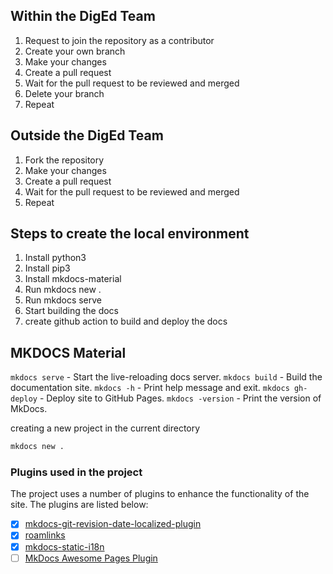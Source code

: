 
## Within the DigEd Team

1. Request to join the repository as a contributor
2. Create your own branch
3. Make your changes
4. Create a pull request
5. Wait for the pull request to be reviewed and merged
6. Delete your branch
7. Repeat

## Outside the DigEd Team

1. Fork the repository
2. Make your changes
3. Create a pull request
4. Wait for the pull request to be reviewed and merged
5. Repeat


## Steps to create the local environment

1. Install python3
2. Install pip3
3. Install mkdocs-material
4. Run mkdocs new .
5. Run mkdocs serve
6. Start building the docs
7. create github action to build and deploy the docs

## MKDOCS Material


`mkdocs serve` - Start the live-reloading docs server.
`mkdocs build` - Build the documentation site.
`mkdocs -h` - Print help message and exit.
`mkdocs gh-deploy` - Deploy site to GitHub Pages.
`mkdocs -version` - Print the version of MkDocs.

creating a new project in the current directory
```bash
mkdocs new .
```

### Plugins used in the project

The project uses a number of plugins to enhance the functionality of the site. The plugins are listed below:

- [x] [mkdocs-git-revision-date-localized-plugin](https://github.com/timvink/)
- [x] [roamlinks](https://github.com/Jackiexiao/mkdocs-roamlinks-plugin)
- [x] [mkdocs-static-i18n](https://github.com/ultrabug/mkdocs-static-i18n)
- [ ] [MkDocs Awesome Pages Plugin](https://github.com/lukasgeiter/mkdocs-awesome-pages-plugin)